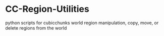 # CC-Region-Utilities
python scripts for cubicchunks world region manipulation, copy, move, or delete regions from the world

